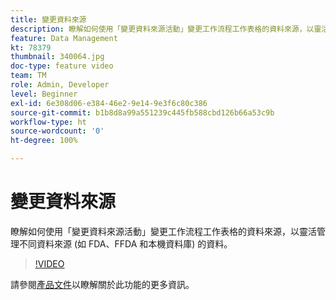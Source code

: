 ```yaml
---
title: 變更資料來源
description: 瞭解如何使用「變更資料來源活動」變更工作流程工作表格的資料來源，以靈活管理不同資料來源 (如 FDA、FFDA 和本機資料庫) 的資料。
feature: Data Management
kt: 78379
thumbnail: 340064.jpg
doc-type: feature video
team: TM
role: Admin, Developer
level: Beginner
exl-id: 6e308d06-e384-46e2-9e14-9e3f6c80c386
source-git-commit: b1b8d8a99a551239c445fb588cbd126b66a53c9b
workflow-type: ht
source-wordcount: '0'
ht-degree: 100%

---
```


# 變更資料來源

瞭解如何使用「變更資料來源活動」變更工作流程工作表格的資料來源，以靈活管理不同資料來源 (如 FDA、FFDA 和本機資料庫) 的資料。

>[!VIDEO](https://video.tv.adobe.com/v/340064?quality=12&learn=on)

請參閱[產品文件](https://experienceleague.adobe.com/docs/campaign/campaign-v8/config/workflows.html?lang=zh-Hant#change-data-source-activity)以瞭解關於此功能的更多資訊。
